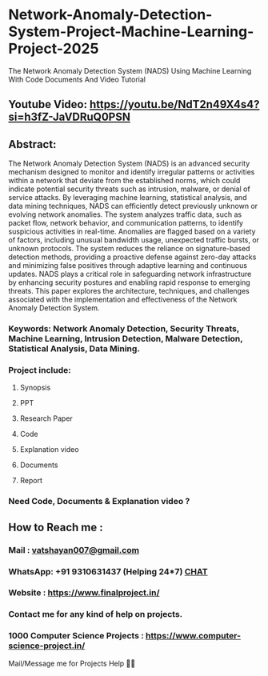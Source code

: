 # Network-Anomaly-Detection-System-Project-Machine-Learning-Project-2025
The Network Anomaly Detection System (NADS) Using Machine Learning With Code Documents And Video Tutorial

## Youtube Video: https://youtu.be/NdT2n49X4s4?si=h3fZ-JaVDRuQ0PSN

## Abstract: 
The Network Anomaly Detection System (NADS) is an advanced security mechanism designed to monitor and identify irregular patterns or activities within a network that deviate from the established norms, which could indicate potential security threats such as intrusion, malware, or denial of service attacks. By leveraging machine learning, statistical analysis, and data mining techniques, NADS can efficiently detect previously unknown or evolving network anomalies. The system analyzes traffic data, such as packet flow, network behavior, and communication patterns, to identify suspicious activities in real-time. Anomalies are flagged based on a variety of factors, including unusual bandwidth usage, unexpected traffic bursts, or unknown protocols. The system reduces the reliance on signature-based detection methods, providing a proactive defense against zero-day attacks and minimizing false positives through adaptive learning and continuous updates. NADS plays a critical role in safeguarding network infrastructure by enhancing security postures and enabling rapid response to emerging threats. This paper explores the architecture, techniques, and challenges associated with the implementation and effectiveness of the Network Anomaly Detection System.

### Keywords: Network Anomaly Detection, Security Threats, Machine Learning, Intrusion Detection, Malware Detection, Statistical Analysis, Data Mining.

### Project include: 

1. Synopsis

2. PPT

3. Research Paper


4. Code

5. Explanation video

6. Documents

7. Report


### Need Code, Documents & Explanation video ? 

## How to Reach me :

### Mail : vatshayan007@gmail.com 

### WhatsApp: +91 9310631437 (Helping 24*7) **[CHAT](https://wa.me/message/CHWN2AHCPMAZK1)** 

### Website : https://www.finalproject.in/

### Contact me for any kind of help on projects.
### 1000 Computer Science Projects : https://www.computer-science-project.in/


Mail/Message me for Projects Help 🙏🏻

